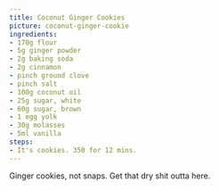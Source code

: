 ```yaml
---
title: Coconut Ginger Cookies
picture: coconut-ginger-cookie
ingredients:
- 170g flour
- 5g ginger powder
- 2g baking soda
- 2g cinnamon
- pinch ground clove
- pinch salt
- 100g coconut oil
- 25g sugar, white
- 60g sugar, brown
- 1 egg yolk
- 30g molasses
- 5ml vanilla
steps:
- It's cookies. 350 for 12 mins. 
---
```


Ginger cookies, not snaps. Get that dry shit outta here.
